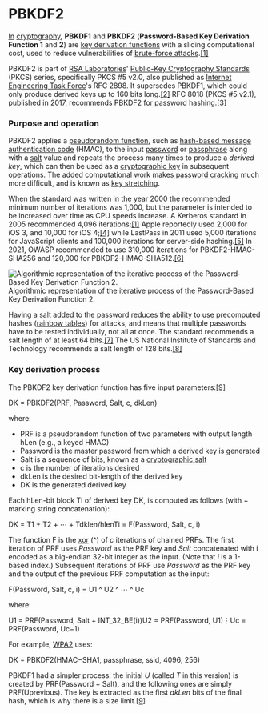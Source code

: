 # PBKDF2

[In](https://www.wikiwand.com/en/Independent\_politician) [cryptography](https://www.wikiwand.com/en/Cryptography), **PBKDF1** and **PBKDF2** (**Password-Based Key Derivation Function 1** and **2**) are [key derivation functions](https://www.wikiwand.com/en/Key\_derivation\_function) with a sliding computational cost, used to reduce vulnerabilities of [brute-force attacks](https://www.wikiwand.com/en/Brute-force\_attack).[\[1\]](https://www.wikiwand.com/en/PBKDF2#citenoteRFC39621)

PBKDF2 is part of [RSA Laboratories](https://www.wikiwand.com/en/RSA\_Laboratories)' [Public-Key Cryptography Standards](https://www.wikiwand.com/en/Public-Key\_Cryptography\_Standards) (PKCS) series, specifically PKCS #5 v2.0, also published as [Internet Engineering Task Force](https://www.wikiwand.com/en/Internet\_Engineering\_Task\_Force)'s RFC 2898. It supersedes PBKDF1, which could only produce derived keys up to 160 bits long.[\[2\]](https://www.wikiwand.com/en/PBKDF2#citenote2) RFC 8018 (PKCS #5 v2.1), published in 2017, recommends PBKDF2 for password hashing.[\[3\]](https://www.wikiwand.com/en/PBKDF2#citenote3)

### Purpose and operation

PBKDF2 applies a [pseudorandom function](https://www.wikiwand.com/en/Pseudorandom\_function), such as [hash-based message authentication code](https://www.wikiwand.com/en/Hash-based\_message\_authentication\_code) (HMAC), to the input [password](https://www.wikiwand.com/en/Password) or [passphrase](https://www.wikiwand.com/en/Passphrase) along with a [salt](https://www.wikiwand.com/en/Salt\_\(cryptography\)) value and repeats the process many times to produce a _derived key_, which can then be used as a [cryptographic key](https://www.wikiwand.com/en/Key\_\(cryptography\)) in subsequent operations. The added computational work makes [password cracking](https://www.wikiwand.com/en/Password\_cracking) much more difficult, and is known as [key stretching](https://www.wikiwand.com/en/Key\_stretching).

When the standard was written in the year 2000 the recommended minimum number of iterations was 1,000, but the parameter is intended to be increased over time as CPU speeds increase. A Kerberos standard in 2005 recommended 4,096 iterations;[\[1\]](https://www.wikiwand.com/en/PBKDF2#citenoteRFC39621) Apple reportedly used 2,000 for iOS 3, and 10,000 for iOS 4;[\[4\]](https://www.wikiwand.com/en/PBKDF2#citenote4) while LastPass in 2011 used 5,000 iterations for JavaScript clients and 100,000 iterations for server-side hashing.[\[5\]](https://www.wikiwand.com/en/PBKDF2#citenote5) In 2021, OWASP recommended to use 310,000 iterations for PBKDF2-HMAC-SHA256 and 120,000 for PBKDF2-HMAC-SHA512.[\[6\]](https://www.wikiwand.com/en/PBKDF2#citenote6)

![Algorithmic representation of the iterative process of the Password-Based Key Derivation Function 2.](.gitbook/assets/1663772257.png)Algorithmic representation of the iterative process of the Password-Based Key Derivation Function 2.

Having a salt added to the password reduces the ability to use precomputed hashes ([rainbow tables](https://www.wikiwand.com/en/Rainbow\_tables)) for attacks, and means that multiple passwords have to be tested individually, not all at once. The standard recommends a salt length of at least 64 bits.[\[7\]](https://www.wikiwand.com/en/PBKDF2#citenoteRFC8018s47) The US National Institute of Standards and Technology recommends a salt length of 128 bits.[\[8\]](https://www.wikiwand.com/en/PBKDF2#citenote8)

### Key derivation process

The PBKDF2 key derivation function has five input parameters:[\[9\]](https://www.wikiwand.com/en/PBKDF2#citenoterfc28989)

DK = PBKDF2(PRF, Password, Salt, c, dkLen)

where:

* PRF is a pseudorandom function of two parameters with output length hLen (e.g., a keyed HMAC)
* Password is the master password from which a derived key is generated
* Salt is a sequence of bits, known as a [cryptographic salt](https://www.wikiwand.com/en/Salt\_\(cryptography\))
* c is the number of iterations desired
* dkLen is the desired bit-length of the derived key
* DK is the generated derived key

Each hLen-bit block Ti of derived key DK, is computed as follows (with + marking string concatenation):

DK = T1 + T2 + ⋯ + Tdklen/hlenTi = F(Password, Salt, c, i)

The function F is the [xor](https://www.wikiwand.com/en/Xor) (^) of _c_ iterations of chained PRFs. The first iteration of PRF uses _Password_ as the PRF key and _Salt_ concatenated with i encoded as a big-endian 32-bit integer as the input. (Note that _i_ is a 1-based index.) Subsequent iterations of PRF use _Password_ as the PRF key and the output of the previous PRF computation as the input:

F(Password, Salt, c, i) = U1 ^ U2 ^ ⋯ ^ Uc

where:

U1 = PRF(Password, Salt + INT\_32\_BE(i))U2 = PRF(Password, U1)⋮Uc = PRF(Password, Uc−1)

For example, [WPA2](https://www.wikiwand.com/en/WPA2) uses:

DK = PBKDF2(HMAC−SHA1, passphrase, ssid, 4096, 256)

PBKDF1 had a simpler process: the initial _U_ (called _T_ in this version) is created by PRF(Password + Salt), and the following ones are simply PRF(Uprevious). The key is extracted as the first _dkLen_ bits of the final hash, which is why there is a size limit.[\[9\]](https://www.wikiwand.com/en/PBKDF2#citenoterfc28989)
